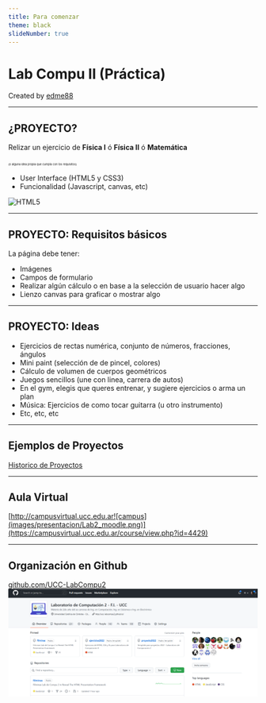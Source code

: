 ```yaml
---
title: Para comenzar
theme: black
slideNumber: true
---
```


# Lab Compu II (Práctica)
Created by <i class="fab fa-telegram"></i>
[edme88]("https://t.me/edme88")

---
## ¿PROYECTO?
    
Relizar un ejercicio de **Física I** ó **Física II** ó **Matemática**

<span style="font-size: 0.4em">(o alguna idea propia que cumpla con los requisitos)</span>

* User Interface (HTML5 y CSS3)
* Funcionalidad (Javascript, canvas, etc)


![HTML5](images/presentacion/HTML5.png)

---
## PROYECTO: Requisitos básicos
La página debe tener:
* Imágenes
* Campos de formulario
* Realizar algún cálculo o en base a la selección de usuario hacer algo
* Lienzo canvas para graficar o mostrar algo

---
## PROYECTO: Ideas
* Ejercicios de rectas numérica, conjunto de números, fracciones, ángulos
* Mini paint (selección de de pincel, colores)
* Cálculo de volumen de cuerpos geométricos
* Juegos sencillos (une con linea, carrera de autos)
* En el gym, elegis que queres entrenar, y sugiere ejercicios o arma un plan
* Música: Ejercicios de como tocar guitarra (u otro instrumento)
* Etc, etc, etc

---
## Ejemplos de Proyectos
[Historico de Proyectos](https://ucc-labcompu2-historico.github.io/)


---
## Aula Virtual
[http://campusvirtual.ucc.edu.ar![campus](images/presentacion/Lab2_moodle.png)](https://campusvirtual.ucc.edu.ar/course/view.php?id=4429)

---
## Organización en Github

[github.com/UCC-LabCompu2![campus](images/presentacion/github2022.png)](https://github.com/UCC-LabCompu2)


